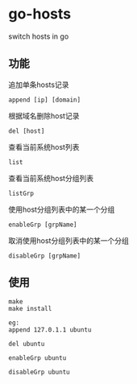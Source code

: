 # go-hosts
switch hosts in go

## 功能
追加单条hosts记录

    append [ip] [domain]

根据域名删除host记录

    del [host]

查看当前系统host列表
	
    list

查看当前系统host分组列表
	
    listGrp

使用host分组列表中的某一个分组
	
    enableGrp [grpName]

取消使用host分组列表中的某一个分组
	
    disableGrp [grpName]

## 使用

    make
    make install

    eg:
	append 127.0.1.1 ubuntu

	del ubuntu

	enableGrp ubuntu

	disableGrp ubuntu
